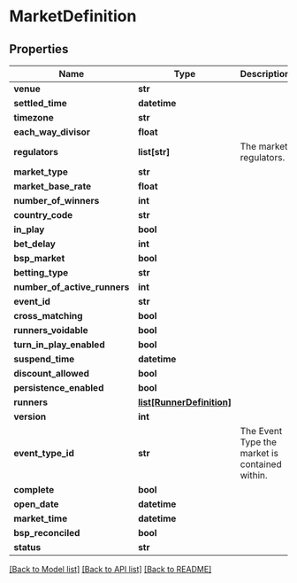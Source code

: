# MarketDefinition

## Properties
Name | Type | Description | Notes
------------ | ------------- | ------------- | -------------
**venue** | **str** |  | [optional] 
**settled_time** | **datetime** |  | [optional] 
**timezone** | **str** |  | [optional] 
**each_way_divisor** | **float** |  | [optional] 
**regulators** | **list[str]** | The market regulators. | [optional] 
**market_type** | **str** |  | [optional] 
**market_base_rate** | **float** |  | [optional] 
**number_of_winners** | **int** |  | [optional] 
**country_code** | **str** |  | [optional] 
**in_play** | **bool** |  | [optional] 
**bet_delay** | **int** |  | [optional] 
**bsp_market** | **bool** |  | [optional] 
**betting_type** | **str** |  | [optional] 
**number_of_active_runners** | **int** |  | [optional] 
**event_id** | **str** |  | [optional] 
**cross_matching** | **bool** |  | [optional] 
**runners_voidable** | **bool** |  | [optional] 
**turn_in_play_enabled** | **bool** |  | [optional] 
**suspend_time** | **datetime** |  | [optional] 
**discount_allowed** | **bool** |  | [optional] 
**persistence_enabled** | **bool** |  | [optional] 
**runners** | [**list[RunnerDefinition]**](RunnerDefinition.md) |  | [optional] 
**version** | **int** |  | [optional] 
**event_type_id** | **str** | The Event Type the market is contained within. | [optional] 
**complete** | **bool** |  | [optional] 
**open_date** | **datetime** |  | [optional] 
**market_time** | **datetime** |  | [optional] 
**bsp_reconciled** | **bool** |  | [optional] 
**status** | **str** |  | [optional] 

[[Back to Model list]](../README.md#documentation-for-models) [[Back to API list]](../README.md#documentation-for-api-endpoints) [[Back to README]](../README.md)



